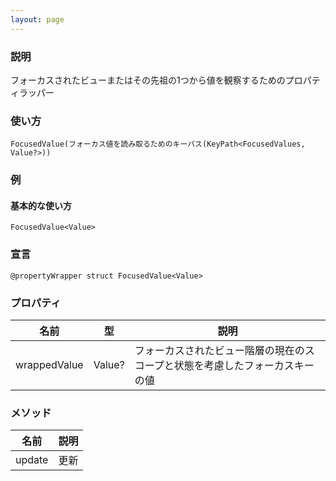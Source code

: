```yaml
---
layout: page
---
```


### 説明

フォーカスされたビューまたはその先祖の1つから値を観察するためのプロパティラッパー

### 使い方

    FocusedValue(フォーカス値を読み取るためのキーパス(KeyPath<FocusedValues, Value?>))

### 例

#### 基本的な使い方

    FocusedValue<Value>

### 宣言

    @propertyWrapper struct FocusedValue<Value>

### プロパティ

| 名前           | 型      | 説明                                     |
| ------------ | ------ | -------------------------------------- |
| wrappedValue | Value? | フォーカスされたビュー階層の現在のスコープと状態を考慮したフォーカスキーの値 |

### メソッド

| 名前     | 説明  |
| ------ | --- |
| update | 更新  |
